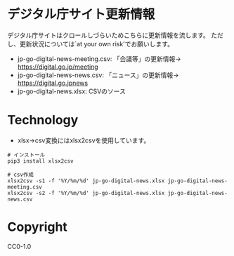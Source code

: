 # デジタル庁サイト更新情報

デジタル庁サイトはクロールしづらいためこちらに更新情報を流します。
ただし、更新状況については`at your own risk'でお願いします。

* jp-go-digital-news-meeting.csv: 「会議等」の更新情報→ https://digital.go.jp/meeting
* jp-go-digital-news-news.csv: 「ニュース」の更新情報→ https://digital.go.jpnews
* jp-go-digital-news.xlsx: CSVのソース

# Technology

* xlsx->csv変換にはxlsx2csvを使用しています。

```
# インストール
pip3 install xlsx2csv

# csv作成
xlsx2csv -s1 -f '%Y/%m/%d' jp-go-digital-news.xlsx jp-go-digital-news-meeting.csv
xlsx2csv -s2 -f '%Y/%m/%d' jp-go-digital-news.xlsx jp-go-digital-news-news.csv
```

# Copyright

CC0-1.0
